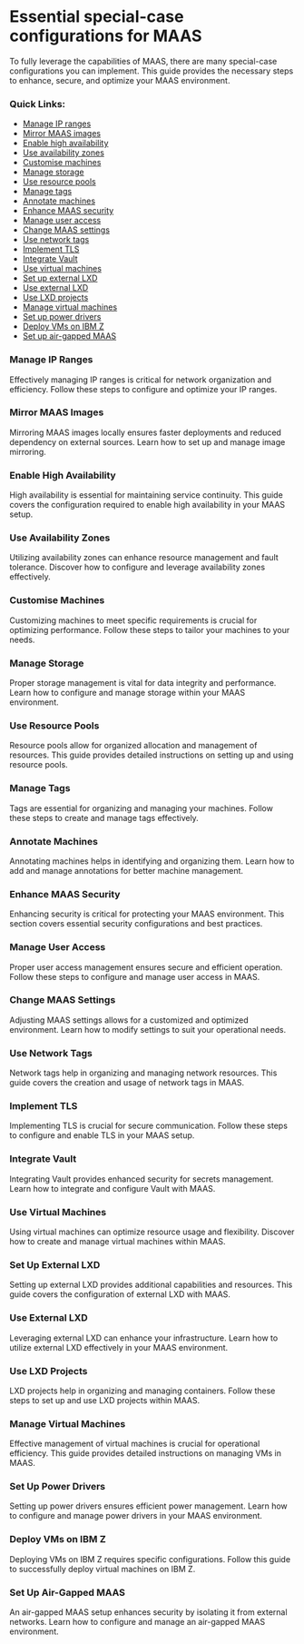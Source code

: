 # Essential special-case configurations for MAAS

To fully leverage the capabilities of MAAS, there are many special-case configurations you can implement. This guide provides the necessary steps to enhance, secure, and optimize your MAAS environment.

### Quick Links:

- [Manage IP ranges](https://maas.io/docs/how-to-manage-ip-ranges)
- [Mirror MAAS images](https://maas.io/docs/how-to-mirror-maas-images)
- [Enable high availability](https://maas.io/docs/how-to-enable-high-availability)
- [Use availability zones](https://maas.io/docs/how-to-use-availability-zones)
- [Customise machines](https://maas.io/docs/how-to-customise-machines)
- [Manage storage](https://maas.io/docs/how-to-manage-storage)
- [Use resource pools](https://maas.io/docs/how-to-use-resource-pools)
- [Manage tags](https://maas.io/docs/how-to-manage-tags)
- [Annotate machines](https://maas.io/docs/how-to-annotate-machines)
- [Enhance MAAS security](https://maas.io/docs/how-to-enhance-maas-security)
- [Manage user access](https://maas.io/docs/how-to-manage-user-access)
- [Change MAAS settings](https://maas.io/docs/how-to-change-maas-settings)
- [Use network tags](https://maas.io/docs/how-to-use-network-tags)
- [Implement TLS](https://maas.io/docs/how-to-implement-tls)
- [Integrate Vault](https://maas.io/docs/how-to-integrate-vault)
- [Use virtual machines](https://maas.io/docs/how-to-use-virtual-machines)
- [Set up external LXD](https://maas.io/docs/how-to-set-up-external-lxd)
- [Use external LXD](https://maas.io/docs/how-to-use-external-lxd)
- [Use LXD projects](https://maas.io/docs/how-to-use-lxd-projects)
- [Manage virtual machines](https://maas.io/docs/how-to-manage-virtual-machines)
- [Set up power drivers](https://maas.io/docs/how-to-set-up-power-drivers)
- [Deploy VMs on IBM Z](https://maas.io/docs/how-to-deploy-vms-on-ibm-z)
- [Set up air-gapped MAAS](https://maas.io/docs/how-to-configure-an-air-gapped-maas)

### Manage IP Ranges

Effectively managing IP ranges is critical for network organization and efficiency. Follow these steps to configure and optimize your IP ranges.

### Mirror MAAS Images

Mirroring MAAS images locally ensures faster deployments and reduced dependency on external sources. Learn how to set up and manage image mirroring.

### Enable High Availability

High availability is essential for maintaining service continuity. This guide covers the configuration required to enable high availability in your MAAS setup.

### Use Availability Zones

Utilizing availability zones can enhance resource management and fault tolerance. Discover how to configure and leverage availability zones effectively.

### Customise Machines

Customizing machines to meet specific requirements is crucial for optimizing performance. Follow these steps to tailor your machines to your needs.

### Manage Storage

Proper storage management is vital for data integrity and performance. Learn how to configure and manage storage within your MAAS environment.

### Use Resource Pools

Resource pools allow for organized allocation and management of resources. This guide provides detailed instructions on setting up and using resource pools.

### Manage Tags

Tags are essential for organizing and managing your machines. Follow these steps to create and manage tags effectively.

### Annotate Machines

Annotating machines helps in identifying and organizing them. Learn how to add and manage annotations for better machine management.

### Enhance MAAS Security

Enhancing security is critical for protecting your MAAS environment. This section covers essential security configurations and best practices.

### Manage User Access

Proper user access management ensures secure and efficient operation. Follow these steps to configure and manage user access in MAAS.

### Change MAAS Settings

Adjusting MAAS settings allows for a customized and optimized environment. Learn how to modify settings to suit your operational needs.

### Use Network Tags

Network tags help in organizing and managing network resources. This guide covers the creation and usage of network tags in MAAS.

### Implement TLS

Implementing TLS is crucial for secure communication. Follow these steps to configure and enable TLS in your MAAS setup.

### Integrate Vault

Integrating Vault provides enhanced security for secrets management. Learn how to integrate and configure Vault with MAAS.

### Use Virtual Machines

Using virtual machines can optimize resource usage and flexibility. Discover how to create and manage virtual machines within MAAS.

### Set Up External LXD

Setting up external LXD provides additional capabilities and resources. This guide covers the configuration of external LXD with MAAS.

### Use External LXD

Leveraging external LXD can enhance your infrastructure. Learn how to utilize external LXD effectively in your MAAS environment.

### Use LXD Projects

LXD projects help in organizing and managing containers. Follow these steps to set up and use LXD projects within MAAS.

### Manage Virtual Machines

Effective management of virtual machines is crucial for operational efficiency. This guide provides detailed instructions on managing VMs in MAAS.

### Set Up Power Drivers

Setting up power drivers ensures efficient power management. Learn how to configure and manage power drivers in your MAAS environment.

### Deploy VMs on IBM Z

Deploying VMs on IBM Z requires specific configurations. Follow this guide to successfully deploy virtual machines on IBM Z.

### Set Up Air-Gapped MAAS

An air-gapped MAAS setup enhances security by isolating it from external networks. Learn how to configure and manage an air-gapped MAAS environment.